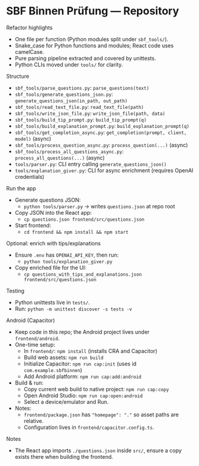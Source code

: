 SBF Binnen Prüfung — Repository
===============================

Refactor highlights
- One file per function (Python modules split under `sbf_tools/`).
- Snake_case for Python functions and modules; React code uses camelCase.
- Pure parsing pipeline extracted and covered by unittests.
 - Python CLIs moved under `tools/` for clarity.

Structure
- `sbf_tools/parse_questions.py`: `parse_questions(text)`
- `sbf_tools/generate_questions_json.py`: `generate_questions_json(in_path, out_path)`
- `sbf_tools/read_text_file.py`: `read_text_file(path)`
- `sbf_tools/write_json_file.py`: `write_json_file(path, data)`
- `sbf_tools/build_tip_prompt.py`: `build_tip_prompt(q)`
- `sbf_tools/build_explanation_prompt.py`: `build_explanation_prompt(q)`
- `sbf_tools/get_completion_async.py`: `get_completion(prompt, client, model)` (async)
- `sbf_tools/process_question_async.py`: `process_question(...)` (async)
- `sbf_tools/process_all_questions_async.py`: `process_all_questions(...)` (async)
- `tools/parser.py`: CLI entry calling `generate_questions_json()`
- `tools/explanation_giver.py`: CLI for async enrichment (requires OpenAI credentials)

Run the app
- Generate questions JSON:
  - `python tools/parser.py` → writes `questions.json` at repo root
- Copy JSON into the React app:
  - `cp questions.json frontend/src/questions.json`
- Start frontend:
  - `cd frontend && npm install && npm start`

Optional: enrich with tips/explanations
- Ensure `.env` has `OPENAI_API_KEY`, then run:
  - `python tools/explanation_giver.py`
- Copy enriched file for the UI:
  - `cp questions_with_tips_and_explanations.json frontend/src/questions.json`

Testing
- Python unittests live in `tests/`.
- Run: `python -m unittest discover -s tests -v`

Android (Capacitor)
- Keep code in this repo; the Android project lives under `frontend/android`.
- One-time setup:
  - In `frontend/`: `npm install` (installs CRA and Capacitor)
  - Build web assets: `npm run build`
  - Initialize Capacitor: `npm run cap:init` (uses id `com.example.sbfbinnen`)
  - Add Android platform: `npm run cap:add:android`
- Build & run:
  - Copy current web build to native project: `npm run cap:copy`
  - Open Android Studio: `npm run cap:open:android`
  - Select a device/emulator and Run.
- Notes:
  - `frontend/package.json` has `"homepage": "."` so asset paths are relative.
  - Configuration lives in `frontend/capacitor.config.ts`.

Notes
- The React app imports `./questions.json` inside `src/`, ensure a copy exists there when building the frontend.
